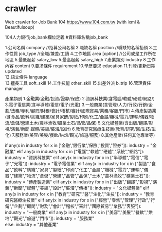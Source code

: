 # crawler
Web crawler for Job Bank 104 https://www.104.com.tw
(with lxml &amp; Beautifulsoup)

104人力銀行job_bank欄位定義
#資料庫名稱job_bank


1.公司名稱       company               //招募公司名稱
2.職缺名稱       position              //職缺的名稱抬頭
3.工作性質       job_type              //全職/兼差/工讀
4.工作地區       area [option]         //公司或是工作所在地區
5.最低起薪       salary_low 
5.最高起薪       salary_high 
7.產業類別       industry 
8.工作內容       content 
9.要求條件       requirement 
10.學歷要求       education
11.刊登/更新日期  updated  
12.語文條件      language                 
13.擅長工具      soft_skill
14.工作技能      other_skill
15.出差外派      b_trip
16.管理責任      manager


產業類別
1.金融業(金融/投資/證劵/保險)
2.資訊科技業(含電腦/軟體/硬體/網路/)
3.電子電信業(含半導體/電信/電子/光電)
3.一般商業(含管理/人力/行政/行銷/企劃/法務/專利/顧問/財務/會計/稽核/審計/國際貿易/業務/客服/門市)
4.傳產製造業(含食品/飲料/紡織/建築/家具家飾/製紙/印刷/化工/金屬/機械/電力/運輸/儀器/物流/倉儲/營建土木/農林漁牧/礦業土石/品管/品保)
5.文化媒體業(含出版/翻譯/影視/演藝/新聞.媒體/美編/裝潢/設計)
6.教育研究醫療生技業(教育/研究/醫/生技/生化)
7.服務業(美容/美髮/餐飲/烘焙/觀光/旅遊/服務)
8.其他產業(任何其他專業等)


    
if any(x in industry for x in ['金融','銀行業','保險','投資',"證券"]):
    industry = "金融業"
elif any(x in industry for x in ["電腦","軟體","硬體","系統","網路"]):
    industry = "資訊科技業"
elif any(x in industry for x in ["半導體","電信","電子","光電"]):
    industry = "電子電信業"
elif  any(x in industry for x in ["製造","食品","飲料","紡織","家具","製紙","印刷","化工","金屬","機械","電力","運輸","儀器","建築","物流","倉儲","營建","品管","品保","土木","農林漁牧","礦業土石"]):
    industry = "傳產製造業"
elif  any(x in industry for x in ["出版","翻譯","影視","演藝","新聞","媒體","美編","設計","裝潢","傳播"]):
    industry = "文化媒體業"
elif  any(x in industry for x in ["教育","研究","醫","生化","生技"]):
    industry = "教育研究醫療生技業"
elif  any(x in industry for x in ["經營","零售","管理","行政","行銷","企劃","顧問","財務","會計","稽核","審計","國際貿易","業務","客服"]):
    industry = "一般商業"
elif  any(x in industry for x in ["美容","美髮","餐飲","烘培","觀光","旅遊","門市"]):
    industry = "服務業"  
else:
    industry = "其他產業" 

